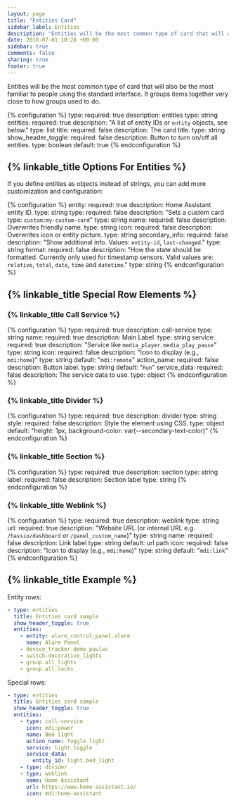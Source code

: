 ```yaml
---
layout: page
title: "Entities Card"
sidebar_label: Entities
description: "Entities will be the most common type of card that will also be the most familiar to people using the standard interface. It groups items together very close to how groups used to do."
date: 2018-07-01 10:28 +00:00
sidebar: true
comments: false
sharing: true
footer: true
---
```


Entities will be the most common type of card that will also be the most familiar to people using the standard interface. It groups items together very close to how groups used to do.

{% configuration %}
type:
  required: true
  description: entities
  type: string
entities:
  required: true
  description: "A list of entity IDs or `entity` objects, see below."
  type: list
title:
  required: false
  description: The card title.
  type: string
show_header_toggle:
  required: false
  description: Button to turn on/off all entities.
  type: boolean
  default: true
{% endconfiguration %}

## {% linkable_title Options For Entities %}

If you define entities as objects instead of strings, you can add more customization and configuration:

{% configuration %}
entity:
  required: true
  description: Home Assistant entity ID.
  type: string
type:
  required: false
  description: "Sets a custom card type: `custom:my-custom-card`"
  type: string
name:
  required: false
  description: Overwrites friendly name.
  type: string
icon:
  required: false
  description: Overwrites icon or entity picture.
  type: string
secondary_info:
  required: false
  description: "Show additional info. Values: `entity-id`, `last-changed`."
  type: string
format:
  required: false
  description: "How the state should be formatted. Currently only used for timestamp sensors. Valid values are: `relative`, `total`, `date`, `time` and `datetime`."
  type: string
{% endconfiguration %}

## {% linkable_title Special Row Elements %}

### {% linkable_title Call Service %}

{% configuration %}
type:
  required: true
  description: call-service
  type: string
name:
  required: true
  description: Main Label.
  type: string
service:
  required: true
  description: "Service like `media_player.media_play_pause`"
  type: string
icon:
  required: false
  description: "Icon to display (e.g., `mdi:home`)"
  type: string
  default: "`mdi:remote`"
action_name:
  required: false
  description: Button label.
  type: string
  default: "`Run`"
service_data:
  required: false
  description: The service data to use.
  type: object
{% endconfiguration %}

### {% linkable_title Divider %}

{% configuration %}
type:
  required: true
  description: divider
  type: string
style:
  required: false
  description: Style the element using CSS.
  type: object
  default: "height: 1px, background-color: var(--secondary-text-color)"
{% endconfiguration %}

### {% linkable_title Section %}

{% configuration %}
type:
  required: true
  description: section
  type: string
label:
  required: false
  description: Section label
  type: string
{% endconfiguration %}

### {% linkable_title Weblink %}

{% configuration %}
type:
  required: true
  description: weblink
  type: string
url:
  required: true
  description: "Website URL (or internal URL e.g. `/hassio/dashboard` or `/panel_custom_name`)"
  type: string
name:
  required: false
  description: Link label
  type: string
  default: url path
icon:
  required: false
  description: "Icon to display (e.g., `mdi:home`)"
  type: string
  default: "`mdi:link`"
{% endconfiguration %}

## {% linkable_title Example %}

Entity rows:

```yaml
- type: entities
  title: Entities card sample
  show_header_toggle: true
  entities:
    - entity: alarm_control_panel.alarm
      name: Alarm Panel
    - device_tracker.demo_paulus
    - switch.decorative_lights
    - group.all_lights
    - group.all_locks
```

Special rows:

```yaml
- type: entities
  title: Entities card sample
  show_header_toggle: true
  entities:
    - type: call-service
      icon: mdi:power
      name: Bed light
      action_name: Toggle light
      service: light.toggle
      service_data:
        entity_id: light.bed_light
    - type: divider
    - type: weblink
      name: Home Assistant
      url: https://www.home-assistant.io/
      icon: mdi:home-assistant
```
